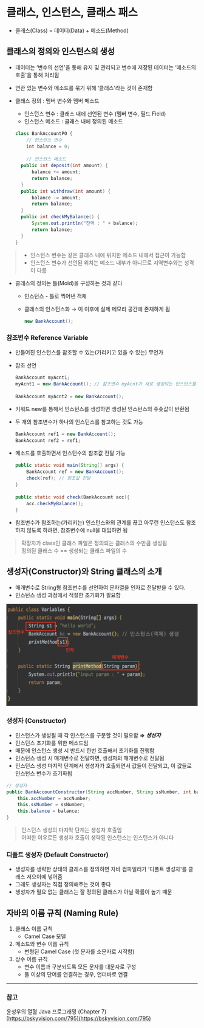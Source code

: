 # 클래스, 인스턴스, 클래스 패스

- 클래스(Class) = 데이터(Data) + 메소드(Method)

## 클래스의 정의와 인스턴스의 생성

- 데이터는 ‘변수의 선언'을 통해 유지 및 관리되고 변수에 저장된 데이터는 ‘메소드의 호출'을 통해 처리됨
- 연관 있는 변수와 메소드를 묶기 위해 ‘클래스'라는 것이 존재함
- 클래스 정의 : 멤버 변수와 멤버 메소드
    - 인스턴스 변수 : 클래스 내에 선언된 변수 (멤버 변수, 필드 Field)
    - 인스턴스 메소드 : 클래스 내에 정의된 메소드

    ```java
    class BankAccountPO {
    	// 인스턴스 변수
    	int balance = 0; 
    
    	// 인스턴스 메소드
      public int deposit(int amount) {
          balance += amount;
          return balance;
      }
      public int withdraw(int amount) {
          balance -= amount;
          return balance;
      }
      public int checkMyBalance() {
          System.out.println("잔액 : " + balance);
          return balance;
      }
    }
    ```

>- 인스턴스 변수는 같은 클래스 내에 위치한 메소드 내에서 접근이 가능함  
>- 인스턴스 변수가 선언된 위치는 메소드 내부가 아니므로 지역변수와는 성격이 다름
>

- 클래스의 정의는 틀(Mold)을 구성하는 것과 같다
    - 인스턴스 - 틀로 찍어낸 객체
    - 클래스의 인스턴스화 → 이 이후에 실제 메모리 공간에 존재하게 됨

        ```java
        new BankAccount();
        ```

### 참조변수 Reference Variable

- 만들어진 인스턴스를 참조할 수 있는(가리키고 있을 수 있는) 무언가
- 참조 선언

    ```java
    BankAccount myAcnt1;
    myAcnt1 = new BankAccount(); // 참조변수 myAcnt가 새로 생성되는 인스턴스를 가리킴
    
    BankAccount myAcnt2 = new BankAccount();
    
    ```

- 키워드 new를 통해서 인스턴스를 생성하면 생성된 인스턴스의 주솟값이 반환됨
- 두 개의 참조변수가 하나의 인스턴스를 참고하는 것도 가능

    ```java
    BankAccount ref1 = new BankAccount();
    BankAccount ref2 = ref1;
    ```

- 메소드를 호출하면서 인스턴수의 참조값 전달 가능

    ```java
    public static void main(String[] args) {
        BankAccount ref = new BankAccount();
        check(ref); // 참조값 전달
    }
    
    public static void check(BankAccount acc){
        acc.checkMyBalance();
    }
    ```

- 참조변수가 참조하는(가리키는) 인스턴스와의 관계를 끊고 아무런 인스턴스도 참조하지 않도록 하려면, 참조변수에 null을 대입하면 됨

> 확장자가 class인 클래스 파일은 정의되는 클래스의 수만큼 생성됨  
정의된 클래스 수 == 생성되는 클래스 파일의 수
>

## 생성자(Constructor)와 String 클래스의 소개

- 매개변수로 String형 참조변수를 선언하여 문자열을 인자로 전달받을 수 있다.
- 인스턴스 생성 과정에서 적절한 초기화가 필요함

![Untitled](../img/class/Untitled.png)

### 생성자 (Constructor)

- 인스턴스가 생성될 때 각 인스턴스를 구분할 것이 필요함 **⇒ *생성자***
- 인스턴스 초기화를 위한 메소드임
- 때문에 인스턴스 생성 시 반드시 한번 호출해서 초기화를 진행함
- 인스턴스 생성 시 매개변수로 전달하면, 생성자의 매개변수로 전달됨
- 인스턴스 생성 마지막 단계에서 생성자가 호출되면서 값들이 전달되고, 이 값들로 인스턴스 변수가 초기화됨

```java
// 생성자
public BankAccountConstructor(String accNumber, String ssNumber, int balance) {
    this.accNumber = accNumber;
    this.ssNumber = ssNumber;
    this.balance = balance;
}
```

> 인스턴스 생성의 마지막 단계는 생성자 호출임  
어떠한 이유로든 생성자 호출이 생략된 인스턴스는 인스턴스가 아니다
>

### 디폴트 생성자 (Default Constructor)

- 생성자를 생략한 상태의 클래스를 정의하면 자바 컴파일러가 ‘디폴트 생성자'를 클래스 저으이에 넣어줌
- 그래도 생성자는 직접 정의해주는 것이 좋다
- 생성자가 필요 없는 클래스는 잘 정의된 클래스가 아닐 확률이 높기 때문

## 자바의 이름 규칙 (Naming Rule)

1. 클래스 이름 규칙
    - Camel Case 모델
2. 메소드와 변수 이름 규칙
    - 변형된 Camel Case (첫 문자를 소문자로 시작함)
3. 상수 이름 규칙
    - 변수 이름과 구분되도록 모든 문자를 대문자로 구성
    - 둘 이상의 단어를 연결하는 경우, 언더바로 연결
---

### 참고

윤성우의 열혈 Java 프로그래밍 (Chapter 7)  
[https://bskyvision.com/795](https://bskyvision.com/795)